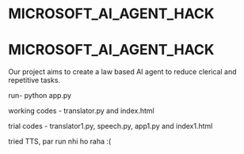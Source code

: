 # MICROSOFT_AI_AGENT_HACK
# MICROSOFT_AI_AGENT_HACK

Our project aims to create a law based AI agent to reduce clerical and repetitive tasks.

run- python app.py

working codes - translator.py and index.html

trial codes - translator1.py, speech.py, app1.py and index1.html

tried TTS, par run nhi ho raha :(
